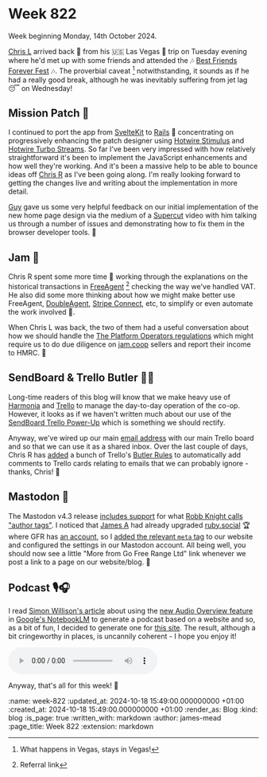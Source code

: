 Week 822
========

Week beginning Monday, 14th October 2024.

[Chris L][] arrived back 🛬 from his 🇺🇸 Las Vegas 🎰 trip on Tuesday evening where he'd met up with some friends and attended the 🎶 [Best Friends Forever Fest][] 🎶. The proverbial caveat [^1] notwithstanding, it sounds as if he had a really good break, although he was inevitably suffering from jet lag 😴 on Wednesday!

## Mission Patch 🚀

I continued to port the app from [SvelteKit][] to [Rails][] 🚂 concentrating on progressively enhancing the patch designer using [Hotwire Stimulus][] and [Hotwire Turbo Streams][]. So far I've been very impressed with how relatively straightforward it's been to implement the JavaScript enhancements and how well they're working. And it's been a massive help to be able to bounce ideas off [Chris R][] as I've been going along. I'm really looking forward to getting the changes live and writing about the implementation in more detail.

[Guy][guy-moorhouse] gave us some very helpful feedback on our initial implementation of the new home page design via the medium of a [Supercut][] video with him talking us through a number of issues and demonstrating how to fix them in the browser developer tools. 🎉

## Jam 🍓

Chris R spent some more time 🥇 working through the explanations on the historical transactions in [FreeAgent][] [^2] checking the way we've handled VAT. He also did some more thinking about how we might make better use FreeAgent, [DoubleAgent][], [Stripe Connect][], etc, to simplify or even automate the work involved 🤖.

When Chris L was back, the two of them had a useful conversation about how we should handle the [The Platform Operators regulations][] which might require us to do due diligence on [jam.coop][] sellers and report their income to HMRC. 💸

## SendBoard & Trello Butler 📩🤵

Long-time readers of this blog will know that we make heavy use of [Harmonia][] and [Trello][] to manage the day-to-day operation of the co-op. However, it looks as if we haven't written much about our use of the [SendBoard Trello Power-Up][] which is something we should rectify.

Anyway, we've wired up our main [email address][gfr-email] with our main Trello board and so that we can use it as a shared inbox. Over the last couple of days, Chris&nbsp;R has [added][trello-configuration] a bunch of Trello's [Butler Rules][] to automatically add comments to Trello cards relating to emails that we can probably ignore - thanks, Chris! 👏

## Mastodon 🐘

The Mastodon v4.3 release [includes support][helping-writers] for what [Robb Knight calls "author tags"][author-tags]. I noticed that [James A][] had already upgraded [ruby.social][] 🏆 where GFR has [an account][freerange-ruby-social], so I [added the relevant `meta` tag][commit-fce6f547] to our website and configured the settings in our Mastodon account. All being well, you should now see a little "More from Go Free Range Ltd" link whenever we post a link to a page on our website/blog. 🤞


## Podcast 🎙️🎧

I read [Simon Willison's article][] about using the [new Audio Overview feature][] in [Google's NotebookLM][] to generate a podcast based on a website and so, as a bit of fun, I decided to generate one for [this site][gfr-website]. The result, although a bit cringeworthy in places, is uncannily coherent - I hope you enjoy it!

<p>
  <audio src="/media/blog/notebooklm-gfr-podcast.mp3" controls>
    Your browser does not support audio.
  </audio>
</p>

Anyway, that's all for this week! 👋

[^1]: What happens in Vegas, stays in Vegas!
[^2]: Referral link

[Chris L]: /chris-lowis
[Best Friends Forever Fest]: https://www.bestfriendsforeverfest.com/
[Rails]: https://rubyonrails.org/
[SvelteKit]: https://kit.svelte.dev/
[Hotwire Stimulus]: https://stimulus.hotwired.dev/
[Hotwire Turbo Streams]: https://turbo.hotwired.dev/handbook/streams
[Chris R]: /chris-roos
[FreeAgent]: http://fre.ag/3276i4uh
[DoubleAgent]: https://doubleagent.io
[Stripe Connect]: https://stripe.com/gb/connect
[The Platform Operators regulations]: https://www.legislation.gov.uk/uksi/2023/817/contents/made
[helping-writers]: https://blog.joinmastodon.org/2024/10/mastodon-4.3/#helping-writers-and-journalists
[author-tags]: https://rknight.me/blog/setting-up-mastodon-author-tags/
[James A]: http://lazyatom.com/
[freerange-ruby-social]: https://ruby.social/@freerange
[commit-fce6f547]: https://github.com/freerange/site/commit/fce6f547853b4f6426995065972be6ff9128dce4
[Harmonia]: https://harmonia.io/
[Trello]: https://trello.com
[SendBoard Trello Power-Up]: https://www.sendboard.com/
[gfr-email]: mailto:lets@gofreerange.com
[Butler Rules]: https://support.atlassian.com/trello/docs/create-and-manage-automations/#Rules
[trello-configuration]: https://github.com/freerange/trello-configuration
[jam.coop]: https://jam.coop
[guy-moorhouse]: https://www.futurefabric.co/
[Supercut]: https://supercut.video
[Google's NotebookLM]: https://notebooklm.google.com/
[Simon Willison's article]: https://simonwillison.net/2024/Oct/17/notebooklm-pelicans/
[new Audio Overview feature]: https://blog.google/technology/ai/notebooklm-update-october-2024/
[gfr-website]: /
[ruby.social]: https://ruby.social

:name: week-822
:updated_at: 2024-10-18 15:49:00.000000000 +01:00
:created_at: 2024-10-18 15:49:00.000000000 +01:00
:render_as: Blog
:kind: blog
:is_page: true
:written_with: markdown
:author: james-mead
:page_title: Week 822
:extension: markdown
